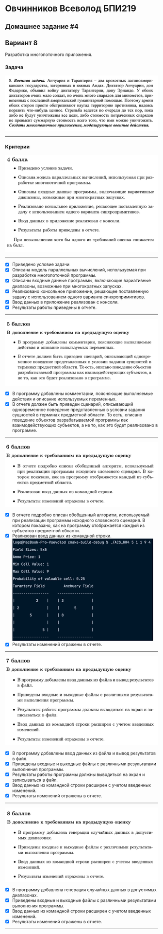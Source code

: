 # Овчинников Всеволод БПИ219

## Домашнее задание #4

## Вариант 8

Разработка многопоточного приложения.

### Задача

![](images/tasks/task.png)

---

### Критерии

![](images/tasks/4.png)

---

- [x] Приведено условие задачи
- [x] Описана модель параллельных вычислений, используемая при разработке многопоточной программы.
- [x] Описаны входные данные программы, включающие вариативные диапазоны, возможные при многократных запусках.
- [x] Реализовано консольное приложение, решающее поставленную задачу с использованием одного варианта синхропримитивов.
- [x] Ввод данных в приложение реализован с консоли.
- [x] Результаты работы приведены в отчете.

---


![](images/tasks/5.png)

- [x] В программу добавлены комментарии, поясняющие выполняемые действия и описание используемых переменных.
- [x] В отчете должен быть приведен сценарий, описывающий одновременное поведение представленных в условии задания
  сущностей в терминах предметной области. То есть, описано поведение объектов разрабатываемой программы как
  взаимодействующих субъектов, а не то, как это будет реализовано в программе.

---


![](images/tasks/6.png)

- [x] В отчете подробно описан обобщенный алгоритм, используемый при реализации программы исходного словесного сценария.
  В котором показано, как на программу отображается каждый из субъектов предметной области.
- [x] Реализован ввод данных из командной строки.
  ![](images/proofs/6_2.png)
- [x] Результаты изменений отражены в отчете.

---


![](images/tasks/7.png)

- [x] В программу добавлены ввод данных из файла и вывод результатов в файл.
- [x] Приведены входные и выходные файлы с различными результатами выполнения программы.
- [x] Результаты работы программы должны выводиться на экран и записываться в файл.
- [x] Ввод данных из командной строки расширен с учетом введенных изменений.
- [x] Результаты изменений отражены в отчете.

---


![](images/tasks/8.png)

- [x] В программу добавлена генерация случайных данных в допустимых диапазонах.
- [x] Приведены входные и выходные файлы с различными результатами выполнения программы.
- [x] Ввод данных из командной строки расширен с учетом введенных изменений.
- [x] Результаты изменений отражены в отчете.

---
